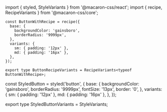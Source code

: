 import { styled, StyleVariants } from '@macaron-css/react';
import { recipe, RecipeVariants } from '@macaron-css/core';

```tsx
const ButtonWithRecipe = recipe({
  base: {
    backgroundColor: 'gainsboro',
    borderRadius: '9999px',
  },
  variants: {
    sm: { padding: '12px' },
    md: { padding: '16px' },
  },
});

export type ButtonRecipeVariants = RecipeVariants<typeof ButtonWithRecipe>;
```
const StyledButton = styled('button', {
    base: {
      backgroundColor: 'gainsboro',
      borderRadius: '9999px',
      fontSize: '13px',
      border: '0',
    },
    variants: {
      sm: { padding: '12px' },
      md: { padding: '16px' },
    },
  });

  export type StyledButtonVariants = StyleVariants<typeof ButtonWithRecipe>;
  
  ```
